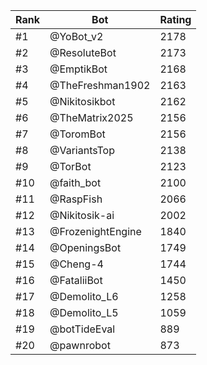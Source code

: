 Rank|Bot|Rating
---|---|---
#1|@YoBot_v2|2178
#2|@ResoluteBot|2173
#3|@EmptikBot|2168
#4|@TheFreshman1902|2163
#5|@Nikitosikbot|2162
#6|@TheMatrix2025|2156
#7|@ToromBot|2156
#8|@VariantsTop|2138
#9|@TorBot|2123
#10|@faith_bot|2100
#11|@RaspFish|2066
#12|@Nikitosik-ai|2002
#13|@FrozenightEngine|1840
#14|@OpeningsBot|1749
#15|@Cheng-4|1744
#16|@FataliiBot|1450
#17|@Demolito_L6|1258
#18|@Demolito_L5|1059
#19|@botTideEval|889
#20|@pawnrobot|873
